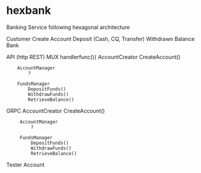 # hexbank
Banking Service following hexagonal architecture


Customer
        Create Account
        Deposit (Cash, CQ, Transfer)
        Withdrawn
        Balance
                                                            Bank
                            
 API (http REST)
    MUX
    handlerfunc(){
        AccountCreator
            CreateAccount()
        
        AccountManager
            ?
            
        FundsManager        
            DepositFunds()
            WithdrawFunds()
            RetrieveBalance()
 
 GRPC
        AccountCreator
             CreateAccount()
         
         AccountManager
             ?
             
         FundsManager        
             DepositFunds()
             WithdrawFunds()
             RetrieveBalance()
 
 Tester
        Account                    